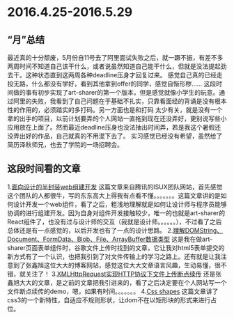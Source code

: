 # 2016.4.25-2016.5.29

## “月”总结

最近真的十分颓废，5月份自11号去了阿里面试失败之后，就一蹶不振，有差不多两周时间不知道自己该干什么，或者说虽然知道自己能干什么，但就是没法提起劲去干。这种状态直到这两周各种deadline压身才回复过来。
感觉自己真的已经走投无路，什么都没有学好，看到其他拿到offer的同学，感觉自惭形秽......
这段时间做的事有初步实现了art-sharer的第一个版本，但是感觉就像小学生的玩意。通过阿里的失败，我看到了自己问题在于基础不扎实，只靠看面经的背诵是没有根本性的作用的，必须踏实的多打码。另一方面也是和打码
太少有关，就是没有一个拿的出手的项目，以前计划要弄的个人网站一直拖到现在还没弄好，更别说写些小应用放在上面了。然而最近deadline压身也没法抽出时间弄，若是我这个暑假还没弄出好的作品，自己就真的不用混下去了。
实习感觉已经没有希望，虽然给了简历泽秋师兄，也去了学院的一场招聘会。

## 这段时间看的文章
1.[面向设计的半封装web组建开发](https://isux.tencent.com/half-package-web-components-for-design.html)
这篇文章来自腾讯的ISUX团队网站，首先感觉这个团队的人都很牛，写的东东高大上得我有点看不懂。。。。。。。这篇文章讲的是如何设计开发一个web组件，看了之后，粗浅地理解就是如何让设计师与程序员能够协调的进行组建开发。因为自身对组件开发接触较少，唯一的也就是art-sharer的React组件了，也没有过与设计师的交互（我就是设计师。。。。。。），不过看了之后总体还是有一点感觉的，以后开发也有了一点的设计思路。
2.[理解DOMString、Document、FormData、Blob、File、ArrayBuffer数据类型](http://www.zhangxinxu.com/wordpress/2013/10/understand-domstring-document-formdata-blob-file-arraybuffer/)
这是我在做art-sharer页面表单组件时，谷歌文件上传时找到的文章，它让我对html5表单提交的新方式有了一个认识，也把我引到了对文件传输上的学习之路上。还有就是让我注意到了张鑫旭这位大大的博客网站，感觉这位大大文章语言风趣，生动易懂，很不错，就关注了！
3.[XMLHttpRequest实现HTTP协议下文件上传断点续传](http://www.zhangxinxu.com/wordpress/2013/11/xmlhttprequest-ajax-localstorage-%E6%96%87%E4%BB%B6%E6%96%AD%E7%82%B9%E7%BB%AD%E4%BC%A0/)
还是张鑫旭大大的文章，是之前的文章把我引进来的，看了之后决定要在个人网站写一个文件断点续传的demo，嗯，如果有时间。。。。。。。
4.[Css shapes](http://www.html5rocks.com/en/tutorials/shapes/getting-started/?redirect_from_locale=zh)
这篇文章讲了css3的一个新特性，自适应不规则形状，让dom不在以矩形块的形式来进行占位。
